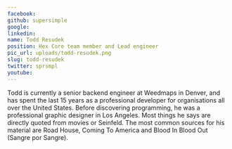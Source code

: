 ```yaml
---
facebook: 
github: supersimple
google: 
linkedin: 
name: Todd Resudek
position: Hex Core team member and Lead engineer
pic_url: uploads/todd-resudek.png
slug: todd-resudek
twitter: sprsmpl
youtube: 
---
```

Todd is currently a senior backend engineer at Weedmaps in Denver, and has spent the last 15 years as a professional developer for organisations all over the United States. Before discovering programming, he was a professional graphic designer in Los Angeles. Most things he says are directly quoted from movies or Seinfeld. The most common sources for his material are Road House, Coming To America and Blood In Blood Out (Sangre por Sangre).
